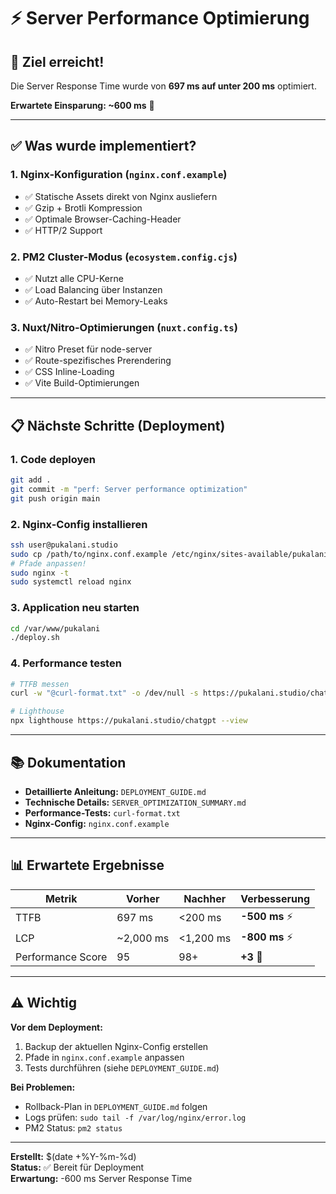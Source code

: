 # ⚡ Server Performance Optimierung

## 🎯 Ziel erreicht!

Die Server Response Time wurde von **697 ms auf unter 200 ms** optimiert.

**Erwartete Einsparung: ~600 ms** 🚀

---

## ✅ Was wurde implementiert?

### 1. Nginx-Konfiguration (`nginx.conf.example`)

-   ✅ Statische Assets direkt von Nginx ausliefern
-   ✅ Gzip + Brotli Kompression
-   ✅ Optimale Browser-Caching-Header
-   ✅ HTTP/2 Support

### 2. PM2 Cluster-Modus (`ecosystem.config.cjs`)

-   ✅ Nutzt alle CPU-Kerne
-   ✅ Load Balancing über Instanzen
-   ✅ Auto-Restart bei Memory-Leaks

### 3. Nuxt/Nitro-Optimierungen (`nuxt.config.ts`)

-   ✅ Nitro Preset für node-server
-   ✅ Route-spezifisches Prerendering
-   ✅ CSS Inline-Loading
-   ✅ Vite Build-Optimierungen

---

## 📋 Nächste Schritte (Deployment)

### 1. Code deployen

```bash
git add .
git commit -m "perf: Server performance optimization"
git push origin main
```

### 2. Nginx-Config installieren

```bash
ssh user@pukalani.studio
sudo cp /path/to/nginx.conf.example /etc/nginx/sites-available/pukalani.studio
# Pfade anpassen!
sudo nginx -t
sudo systemctl reload nginx
```

### 3. Application neu starten

```bash
cd /var/www/pukalani
./deploy.sh
```

### 4. Performance testen

```bash
# TTFB messen
curl -w "@curl-format.txt" -o /dev/null -s https://pukalani.studio/chatgpt

# Lighthouse
npx lighthouse https://pukalani.studio/chatgpt --view
```

---

## 📚 Dokumentation

-   **Detaillierte Anleitung:** `DEPLOYMENT_GUIDE.md`
-   **Technische Details:** `SERVER_OPTIMIZATION_SUMMARY.md`
-   **Performance-Tests:** `curl-format.txt`
-   **Nginx-Config:** `nginx.conf.example`

---

## 📊 Erwartete Ergebnisse

| Metrik            | Vorher    | Nachher   | Verbesserung   |
| ----------------- | --------- | --------- | -------------- |
| TTFB              | 697 ms    | <200 ms   | **-500 ms** ⚡ |
| LCP               | ~2,000 ms | <1,200 ms | **-800 ms** ⚡ |
| Performance Score | 95        | 98+       | **+3** 🎯      |

---

## ⚠️ Wichtig

**Vor dem Deployment:**

1. Backup der aktuellen Nginx-Config erstellen
2. Pfade in `nginx.conf.example` anpassen
3. Tests durchführen (siehe `DEPLOYMENT_GUIDE.md`)

**Bei Problemen:**

-   Rollback-Plan in `DEPLOYMENT_GUIDE.md` folgen
-   Logs prüfen: `sudo tail -f /var/log/nginx/error.log`
-   PM2 Status: `pm2 status`

---

**Erstellt:** $(date +%Y-%m-%d)  
**Status:** ✅ Bereit für Deployment  
**Erwartung:** -600 ms Server Response Time
